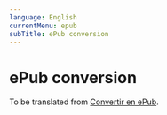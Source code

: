 ```yaml
---
language: English
currentMenu: epub
subTitle: ePub conversion
---
```


# ePub conversion

To be translated from [Convertir en ePub](../../fr/Utilisateur/Convertir_en_ePub.md).
